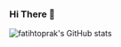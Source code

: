 ### Hi There 🍎

![fatihtoprak's GitHub stats](https://github-readme-stats.vercel.app/api?username=fatihtoprak&count_private=true)

